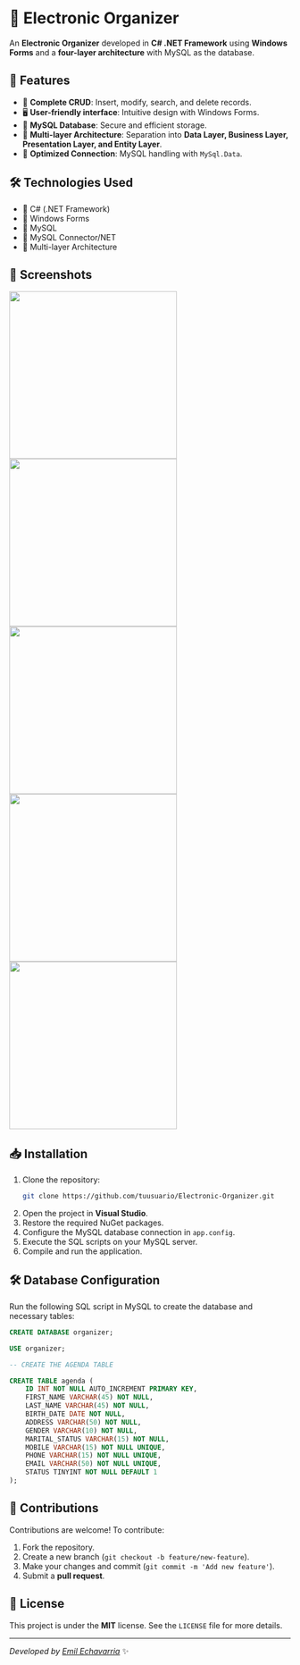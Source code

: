 # 📒 Electronic Organizer

An **Electronic Organizer** developed in **C# .NET Framework** using **Windows Forms** and a **four-layer architecture** with MySQL as the database.

## 🚀 Features
- 📌 **Complete CRUD**: Insert, modify, search, and delete records.
- 🖥 **User-friendly interface**: Intuitive design with Windows Forms.
- 💾 **MySQL Database**: Secure and efficient storage.
- 📂 **Multi-layer Architecture**: Separation into **Data Layer, Business Layer, Presentation Layer, and Entity Layer**.
- 🔌 **Optimized Connection**: MySQL handling with `MySql.Data`.

## 🛠️ Technologies Used
- 🔹 C# (.NET Framework)
- 🔹 Windows Forms
- 🔹 MySQL
- 🔹 MySQL Connector/NET
- 🔹 Multi-layer Architecture

## 📸 Screenshots
<img src="https://github.com/user-attachments/assets/5fe06e26-ed2b-4490-9d9b-19656a38aef3" width="300" />
<img src="https://github.com/user-attachments/assets/6c21b2f3-41cf-4dfe-9a72-97f66958e6d4" width="300" />
<img src="https://github.com/user-attachments/assets/b21cca2a-533f-4ba4-bf8c-6c5403a074c8" width="300" />
<img src="https://github.com/user-attachments/assets/50d88f7b-7848-4dfd-a200-2aee4041680b" width="300" />
<img src="https://github.com/user-attachments/assets/6eb02047-720b-49de-bd74-620f1df74c87" width="300" />

## 📥 Installation
1. Clone the repository:
   ```sh
   git clone https://github.com/tuusuario/Electronic-Organizer.git
   ```
2. Open the project in **Visual Studio**.
3. Restore the required NuGet packages.
4. Configure the MySQL database connection in `app.config`.
5. Execute the SQL scripts on your MySQL server.
6. Compile and run the application.

## 🛠 Database Configuration
Run the following SQL script in MySQL to create the database and necessary tables:

```sql
CREATE DATABASE organizer;

USE organizer;

-- CREATE THE AGENDA TABLE

CREATE TABLE agenda (
    ID INT NOT NULL AUTO_INCREMENT PRIMARY KEY,
    FIRST_NAME VARCHAR(45) NOT NULL,
    LAST_NAME VARCHAR(45) NOT NULL,
    BIRTH_DATE DATE NOT NULL,
    ADDRESS VARCHAR(50) NOT NULL,
    GENDER VARCHAR(10) NOT NULL,
    MARITAL_STATUS VARCHAR(15) NOT NULL,
    MOBILE VARCHAR(15) NOT NULL UNIQUE,
    PHONE VARCHAR(15) NOT NULL UNIQUE,
    EMAIL VARCHAR(50) NOT NULL UNIQUE,
    STATUS TINYINT NOT NULL DEFAULT 1
);
```

## 🤝 Contributions
Contributions are welcome! To contribute:
1. Fork the repository.
2. Create a new branch (`git checkout -b feature/new-feature`).
3. Make your changes and commit (`git commit -m 'Add new feature'`).
4. Submit a **pull request**.

## 📝 License
This project is under the **MIT** license. See the `LICENSE` file for more details.

---
_Developed by [Emil Echavarria](https://github.com/EmilEchavarria)_ ✨
